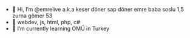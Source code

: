 - 👋 Hi, I’m @emrelive a.k.a keser döner sap döner emre baba soslu 1,5 zurna gömer 53
- 👀 webdev, js, html, php, c#
- 🌱 I’m currently learning OMÜ in Turkey
